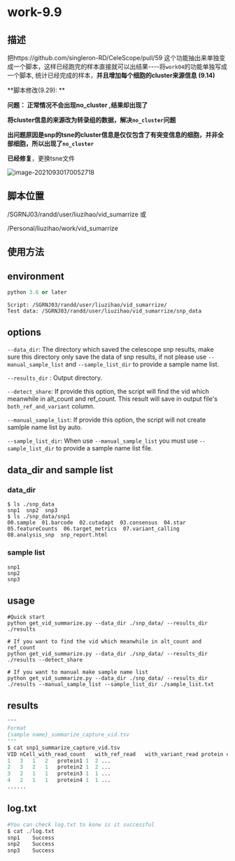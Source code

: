 # work-9.9

## 描述

把https://github.com/singleron-RD/CeleScope/pull/59 这个功能抽出来单独变成一个脚本，这样已经跑完的样本直接就可以出结果----将`work04`的功能单独写成一个脚本, 统计已经完成的样本，**并且增加每个细胞的cluster来源信息 (9.14)**

**脚本修改(9.29):  **

**问题：  正常情况不会出现no_cluster ,结果却出现了**

**将cluster信息的来源改为转录组的数据，解决`no_cluster`问题**

**出问题原因是snp的tsne的cluster信息是仅仅包含了有突变信息的细胞，并非全部细胞，所以出现了`no_cluster`**

**已经修复**，更换tsne文件

![image-20210930170052718](https://aironi.oss-cn-beijing.aliyuncs.com/typro_image/image-20210930170052718.png)

## 脚本位置

/SGRNJ03/randd/user/liuzihao/vid_sumarrize 或 

/Personal/liuzihao/work/vid_sumarrize

## 使用方法

## environment

```python
python 3.6 or later
```

```apl
Script: /SGRNJ03/randd/user/liuzihao/vid_sumarrize/
Test data: /SGRNJ03/randd/user/liuzihao/vid_sumarrize/snp_data
```

## options

`--data_dir`: The directory which saved the celescope snp results, make sure this directory only save the data of snp results, if not please use  `--manual_sample_list` and `--sample_list_dir` to provide a sample name list.

 `--results_dir` : Output directory.

`--detect_share`: If provide this option, the script will find the vid which meanwhile in alt_count and ref_count. This result will save in output file's `both_ref_and_variant` column.

`--manual_sample_list`: If provide this option, the script will not create samlple name list by auto.

`--sample_list_dir`: When use `--manual_sample_list` you must use  `--sample_list_dir` to provide a sample name list file.

## data_dir  and sample list

### data_dir

```shell
$ ls ./snp_data
snp1  snp2  snp3
$ ls ./snp_data/snp1
00.sample  01.barcode  02.cutadapt  03.consensus  04.star  05.featureCounts  06.target_metrics  07.variant_calling  08.analysis_snp  snp_report.html
```

### sample  list

```shell
snp1
snp2
snp3
```

## usage

```shell
#Quick start
python get_vid_summarize.py --data_dir ./snp_data/ --results_dir ./results
```

```shell
# If you want to find the vid which meanwhile in alt_count and ref_count
python get_vid_summarize.py --data_dir ./snp_data/ --results_dir ./results --detect_share
```

```shell
# If you want to manual make sample name list
python get_vid_summarize.py --data_dir ./snp_data/ --results_dir ./results --manual_sample_list --sample_list_dir ./sample_list.txt
```

## results

```python
"""
Format
{sample name}_summarize_capture_vid.tsv 
"""
$ cat snp1_summarize_capture_vid.tsv 
VID	nCell_with_read_count	with_ref_read	with_variant_read protein cluster_1 cluster_2 ...
1	3	1	2	protein1 1	2 ...
2	3	2	1	protein2 1	2 ...
3	2	1	1	protein3 1	1 ...
4	2	1	1	protein4 1	1 ...
......
```

## log.txt

```python
#You can check log.txt to konw is it successful
$ cat ./log.txt
snp1	Success
snp2	Success
snp3	Success
```